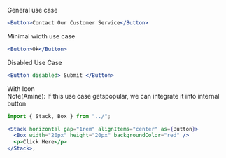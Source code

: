 General use case

```jsx
<Button>Contact Our Customer Service</Button>
```

Minimal width use case

```jsx
<Button>Ok</Button>
```

Disabled Use Case

```jsx
<Button disabled> Submit </Button>
```

With Icon
<br/>
Note(Amine): If this use case getspopular, we can integrate it into internal button

```jsx
import { Stack, Box } from "../";

<Stack horizontal gap="1rem" alignItems="center" as={Button}>
  <Box width="20px" height="20px" backgroundColor="red" />
  <p>Click Here</p>
</Stack>;
```
